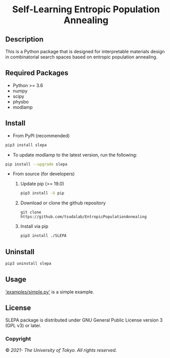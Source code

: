 <div align="center">

# Self-Learning Entropic Population Annealing


</div>

## Description
This is a Python package that is designed for interpretable materials design in combinatorial search spaces based on entropic population annealing.

## Required Packages

- Python >= 3.6
- numpy
- scipy
- physbo
- modlamp

## Install

- From PyPI (recommended)

```bash
pip3 install slepa
```
- To update modlamp to the latest version, run the following:

```bash
pip install --upgrade slepa
```

- From source (for developers)
    1. Update pip (>= 19.0)

        ```bash
        pip3 install -U pip
        ```

    2. Download or clone the github repository

        ```
        git clone https://github.com/tsudalab/EntropicPopulationAnnealing
        ```

    3. Install via pip
        ``` bash
        pip3 install ./SLEPA
        ```


## Uninstall

```bash
pip3 uninstall slepa
```

## Usage

['examples/simple.py'](https://github.com/tsudalab/EntropicPopulationAnnealing) is a simple example.

## License

SLEPA package is distributed under GNU General Public License version 3 (GPL v3) or later.

### Copyright

© *2021- The University of Tokyo. All rights reserved.*